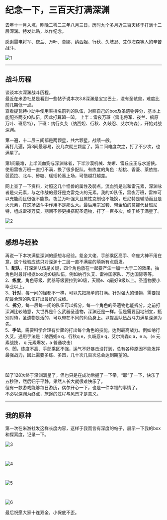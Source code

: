 # 纪念一下，三百天打满深渊

去年十一月入坑，昨晚二零二三年八月三日，历时九个多月近三百天终于打满十二层深渊。特发此贴，以作纪念。<br/>

感谢雷电将军、夜兰、万叶、莫娜、纳西妲、行秋、久岐忍、艾尔海森等人的辛苦战斗。<br/>


![1]( https://bitbucket.org/xu12345/document/raw/b9c9ff79ae5cf2827e3d116c347d14cfe7235d5a/imgs/yuanshen/%E6%88%91%E7%9A%84/20230804_300/深境螺旋第十二层.jpg )

---

## 战斗历程

谈谈本次深渊战斗历程。<br/>
最近在米游社总是看到一些帖子说本次3.8深渊是宝宝巴士，没有圣骸兽，难度比前几期低一点。<br/>
查看提瓦特小助手使用率排名前列的队伍，对照自己的box及圣遗物评分，基本上能配齐两支t0队伍，因此打算凹一凹。
上半：雷夜万班（雷电将军、夜兰、枫原万叶、班尼特），下班：纳行久艾（纳西妲、行秋、久岐忍、艾尔海森），开始对战深渊。<br/>

第一遍，十二层三间都是两颗星，共六颗星。战绩一般。<br/>
再打几遍，第3间最容易，没几次就三颗星了。第二间难度次之，打了不少次，也满星了。<br/>

第1间最难，上半流血狗与深渊咏者，下半沙漠机械、龙蜥、雷丘丘王与水游侠。使用雷夜万班一直打不满，换了很多配队。有练度的角色：胡桃、香菱、莱依拉、芭芭拉、北斗、砂糖、瑶瑶轮番上场，可惜越打越差。<br/>

网上查了一下资料，对照这几个怪兽的属性及弱点。流血狗是岩和雷元素，深渊咏者是火元素，与之作战的最好是克雷克火的元素。我的t0队伍，雷夜万班，雷神可以充能而且很强不能换，夜兰万叶强大且属性克制也不能换，班尼特是辅助而且是火元素，在这场战斗中作用不是那么大。最后用宗室套、带金珀的莫娜代替班尼特，组成雷夜万莫，期间不停更换搭配圣遗物，打了一百多次，终于终于满星了。<br/>

![2]( https://bitbucket.org/xu12345/document/raw/b9c9ff79ae5cf2827e3d116c347d14cfe7235d5a/imgs/yuanshen/%E6%88%91%E7%9A%84/20230804_300/深境螺旋-挑战回顾.jpg )

---

## 感想与经验

再说一下本次满星深渊的感想与经验。氪金大佬、手部乘区高手、命座大神不用在意，这个经验应该只对深渊十二层一直不满星的萌新有点启发。<br/>
1、**配队**，打深渊队伍是关键，四个角色放在一起要产生一加一大于二的效果，抽角色时最好根据box选t0级队伍，例如纳行久艾、雷神国家队、万达国际等等。<br/>
2、**练度**，角色等级、武器等级要拉到90级，天赋e、q最好9级以上。圣遗物要小毕业以上。<br/>
3、**针对**，每一间的怪都不一样，可以先把简单的打满。针对强大的怪物，需要搭配最合理的队伍打出最好的成绩。<br/>
4、**拆分**，每一层每一间的队伍可以拆分，每一个角色的圣遗物也能拆分。之前打深渊比较随意，大世界是什么武器圣遗物，深渊还是一样。但是需要因地制宜，甄别对待，圣遗物是活的，可以带在不同的角色身上。以提高队伍战斗力满星深渊为先。<br/>
5、**手法**，需要科学合理有步骤的打出每个角色的技能，达到最高战力。例如纳行久艾，通用手法是：纳西妲e q，行秋q e，久岐忍e q，艾尔海森q a，e a。（e 元素战技， q 元素爆发，a 普通攻击）<br/>
6、**凹**，练度不高、手部乘区不强，运气不好暴击没打到，总有各种原因不能发挥最强战力，因此需要多练、多凹，几十次几百次总会达到期望的。<br/>

<br/>

凹了128次终于深渊满星了，但也只是在成功后握了一下拳，“耶”了一下，快乐了五秒钟，然后归于平静。果然人长大就很难快乐了。<br/>
但有一款游戏能够每日游历，偶尔开心一下，也是一件幸福的事情了。<br/>
不必以深渊为终点，旅途的过程与风景才是意义。<br/>

---

## 我的原神

第一次在米游社发这样长度内容，这样于我而言有深度的帖子，展示一下我的box和探索度，记录一下。<br/>


![3]( https://bitbucket.org/xu12345/document/raw/b9c9ff79ae5cf2827e3d116c347d14cfe7235d5a/imgs/yuanshen/%E6%88%91%E7%9A%84/20230804_300/万叶20230704.jpg )

<br/>

![4]( https://bitbucket.org/xu12345/document/raw/b9c9ff79ae5cf2827e3d116c347d14cfe7235d5a/imgs/yuanshen/%E6%88%91%E7%9A%84/20230804_300/数据总览20230804.jpg )

<br/>

![5]( https://bitbucket.org/xu12345/document/raw/b9c9ff79ae5cf2827e3d116c347d14cfe7235d5a/imgs/yuanshen/%E6%88%91%E7%9A%84/20230804_300/%E4%B8%96%E7%95%8C%E6%8E%A2%E7%B4%A2.jpg )

<br/>

![6]( https://bitbucket.org/xu12345/document/raw/b9c9ff79ae5cf2827e3d116c347d14cfe7235d5a/imgs/yuanshen/%E6%88%91%E7%9A%84/20230804_300/全部获得角色.jpg )


最后祝愿大家十连双金，小保底不歪。


